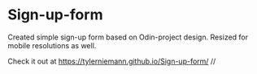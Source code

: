 # Sign-up-form
Created simple sign-up form based on Odin-project design. Resized for mobile resolutions as well.

Check it out at https://tylerniemann.github.io/Sign-up-form/
//